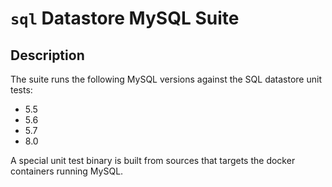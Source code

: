 # `sql` Datastore MySQL Suite

## Description

The suite runs the following MySQL versions against the SQL datastore unit tests:

- 5.5
- 5.6
- 5.7
- 8.0

A special unit test binary is built from sources that targets the docker
containers running MySQL.
